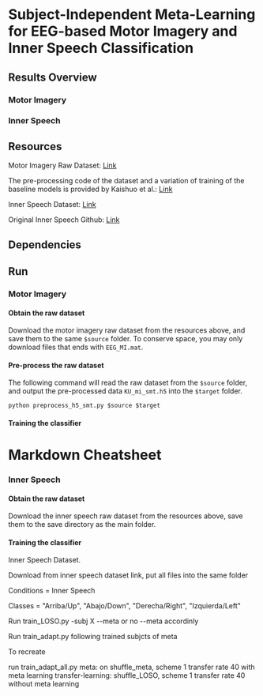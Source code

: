 
# Subject-Independent Meta-Learning for EEG-based Motor Imagery and Inner Speech Classification

## Results Overview

### Motor Imagery

### Inner Speech

## Resources

Motor Imagery Raw Dataset: [Link](http://gigadb.org/dataset/100542)

The pre-processing code of the dataset and a variation of training of the baseline models is provided by Kaishuo et al.: [Link](https://github.com/zhangks98/eeg-adapt)

Inner Speech Dataset: [Link](https://openneuro.org/datasets/ds003626/versions/2.1.2)

Original Inner Speech Github: [Link](https://github.com/N-Nieto/Inner_Speech_Dataset)

## Dependencies

## Run

### Motor Imagery

#### Obtain the raw dataset

Download the motor imagery raw dataset from the resources above, and save them to the same `$source` folder. To conserve space, you may only download files that ends with `EEG_MI.mat`.

#### Pre-process the raw dataset

The following command will read the raw dataset from the `$source` folder, and output the pre-processed data `KU_mi_smt.h5` into the `$target` folder.

```
python preprocess_h5_smt.py $source $target
```
#### Training the classifier

Markdown Cheatsheet<a name="TOP"></a>
===================
### Inner Speech

#### Obtain the raw dataset

Download the inner speech raw dataset from the resources above, save them to the save directory as the main folder.

#### Training the classifier

Inner Speech Dataset.

Download from inner speech dataset link, put all files into the same folder

Conditions = Inner Speech

Classes = "Arriba/Up", "Abajo/Down", "Derecha/Right", "Izquierda/Left"

Run train_LOSO.py -subj X --meta or no --meta accordinly

Run train_adapt.py following trained subjcts of meta

To recreate

run train_adapt_all.py
meta: on shuffle_meta, scheme 1 transfer rate 40 with meta learning
transfer-learning: shuffle_LOSO, scheme 1 transfer rate 40 without meta learning
